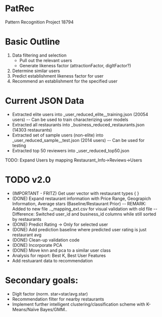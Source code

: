 PatRec
======

Pattern Recognition Project 18794

Basic Outline
=============

1) Data filtering and selection
	- Pull out the relevant users
	- Generate likeness factor (attractionFactor, digItFactor?)
2) Determine similar users
3) Predict establishment likeness factor for user
4) Recommend an establishment for the specified user

Current JSON Data
=================
- Extracted elite users into _user_reduced_elite__training.json (20054 users) -- Can be used to train characterizing user models
- Extracted all restaurants into _business_reduced_restaurants.json (14303 restaurants)
- Extracted set of sample users (non-elite) into _user_reduced_sample__test.json (2014 users) -- Can be used for testing
- Extracted top 50 reviewers into _user_reduced_top50.json

TODO: Expand Users by mapping Restaurant_Info->Reviews->Users

TODO v2.0
=========
- (IMPORTANT - FRITZ) Get user vector with restaurant types {  }
- (DONE) Expand restaurant information with Price Range, Geograpich Information, Average stars (Baseline/Restaurant Prior) -- REMARK: Added to new file .._mapping_ext.csv for visual validation with old file -- Difference: Switched user_id and business_id columns while still sorted by restaurants
- (DONE) Predict Rating -> Only for selected user
- (DONE) Add prediction baseline where predicted user rating is just restaurant avg
- (DONE) Clean-up validation code
- (DONE) Incorporate PCA
- (DONE) Move knn and pca to a similar user class
- Analysis for report: Best K, Best User Features
- Add restuarant data to recommendation

Secondary goals:
================
- DigIt factor (norm. star=star/avg.star)
- Recommendation filter for nearby restaurants
- Implement further intelligent clustering/classification scheme with K-Means/Naïve Bayes/GMM..
